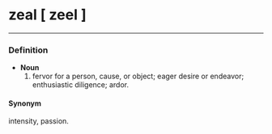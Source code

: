 # zeal [ zeel ]
---
### Definition
- **Noun**
   1. fervor for a person, cause, or object; eager desire or endeavor; enthusiastic diligence; ardor.
#### Synonym
intensity, passion.
